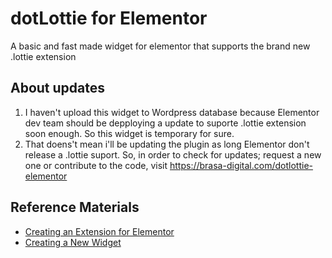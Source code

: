 # dotLottie for Elementor
A basic and fast made widget for elementor that supports the brand new .lottie extension 

## About updates
1. I haven't upload this widget to Wordpress database because Elementor dev team should be depploying a update to suporte .lottie extension
soon enough. So this widget is temporary for sure. 
2. That doens't mean i'll be updating the plugin as long Elementor don't release a .lottie suport. So, in order to check for updates; request a new one or contribute to the code, visit https://brasa-digital.com/dotlottie-elementor

## Reference Materials
- [Creating an Extension for Elementor](https://developers.elementor.com/creating-an-extension-for-elementor/)
- [Creating a New Widget](https://developers.elementor.com/creating-a-new-widget/)